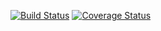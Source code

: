 [![Build Status](https://travis-ci.org/juarez-gonza/59088.Juarez.Gonzalo.svg?branch=master)](https://travis-ci.org/juarez-gonza/59088.Juarez.Gonzalo)
[![Coverage Status](https://coveralls.io/repos/github/juarez-gonza/59088.Juarez.Gonzalo/badge.svg?branch=master)](https://coveralls.io/github/juarez-gonza/59088.Juarez.Gonzalo?branch=master)
